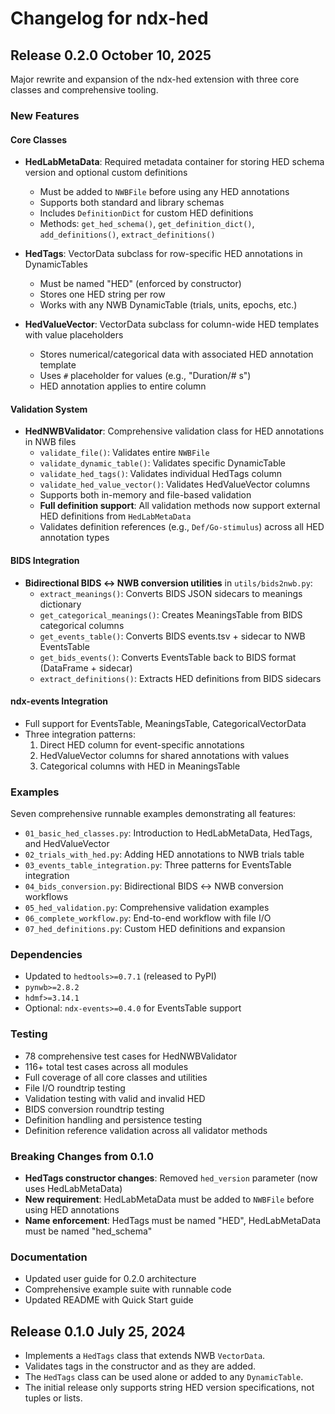 # Changelog for ndx-hed

## Release 0.2.0 October 10, 2025

Major rewrite and expansion of the ndx-hed extension with three core classes and comprehensive tooling.

### New Features

#### Core Classes
- **HedLabMetaData**: Required metadata container for storing HED schema version and optional custom definitions
  - Must be added to `NWBFile` before using any HED annotations
  - Supports both standard and library schemas
  - Includes `DefinitionDict` for custom HED definitions
  - Methods: `get_hed_schema()`, `get_definition_dict()`, `add_definitions()`, `extract_definitions()`

- **HedTags**: VectorData subclass for row-specific HED annotations in DynamicTables
  - Must be named "HED" (enforced by constructor)
  - Stores one HED string per row
  - Works with any NWB DynamicTable (trials, units, epochs, etc.)
  
- **HedValueVector**: VectorData subclass for column-wide HED templates with value placeholders
  - Stores numerical/categorical data with associated HED annotation template
  - Uses `#` placeholder for values (e.g., "Duration/# s")
  - HED annotation applies to entire column

#### Validation System
- **HedNWBValidator**: Comprehensive validation class for HED annotations in NWB files
  - `validate_file()`: Validates entire `NWBFile`
  - `validate_dynamic_table()`: Validates specific DynamicTable
  - `validate_hed_tags()`: Validates individual HedTags column
  - `validate_hed_value_vector()`: Validates HedValueVector columns
  - Supports both in-memory and file-based validation
  - **Full definition support**: All validation methods now support external HED definitions from `HedLabMetaData`
  - Validates definition references (e.g., `Def/Go-stimulus`) across all HED annotation types

#### BIDS Integration
- **Bidirectional BIDS ↔ NWB conversion utilities** in `utils/bids2nwb.py`:
  - `extract_meanings()`: Converts BIDS JSON sidecars to meanings dictionary
  - `get_categorical_meanings()`: Creates MeaningsTable from BIDS categorical columns
  - `get_events_table()`: Converts BIDS events.tsv + sidecar to NWB EventsTable
  - `get_bids_events()`: Converts EventsTable back to BIDS format (DataFrame + sidecar)
  - `extract_definitions()`: Extracts HED definitions from BIDS sidecars

#### ndx-events Integration
- Full support for EventsTable, MeaningsTable, CategoricalVectorData
- Three integration patterns:
  1. Direct HED column for event-specific annotations
  2. HedValueVector columns for shared annotations with values
  3. Categorical columns with HED in MeaningsTable

### Examples
Seven comprehensive runnable examples demonstrating all features:
- `01_basic_hed_classes.py`: Introduction to HedLabMetaData, HedTags, and HedValueVector
- `02_trials_with_hed.py`: Adding HED annotations to NWB trials table
- `03_events_table_integration.py`: Three patterns for EventsTable integration
- `04_bids_conversion.py`: Bidirectional BIDS ↔ NWB conversion workflows
- `05_hed_validation.py`: Comprehensive validation examples
- `06_complete_workflow.py`: End-to-end workflow with file I/O
- `07_hed_definitions.py`: Custom HED definitions and expansion

### Dependencies
- Updated to `hedtools>=0.7.1` (released to PyPI)
- `pynwb>=2.8.2`
- `hdmf>=3.14.1`
- Optional: `ndx-events>=0.4.0` for EventsTable support

### Testing
- 78 comprehensive test cases for HedNWBValidator
- 116+ total test cases across all modules
- Full coverage of all core classes and utilities
- File I/O roundtrip testing
- Validation testing with valid and invalid HED
- BIDS conversion roundtrip testing
- Definition handling and persistence testing
- Definition reference validation across all validator methods

### Breaking Changes from 0.1.0
- **HedTags constructor changes**: Removed `hed_version` parameter (now uses HedLabMetaData)
- **New requirement**: HedLabMetaData must be added to `NWBFile` before using HED annotations
- **Name enforcement**: HedTags must be named "HED", HedLabMetaData must be named "hed_schema"

### Documentation
- Updated user guide for 0.2.0 architecture
- Comprehensive example suite with runnable code
- Updated README with Quick Start guide

## Release 0.1.0 July 25, 2024

- Implements a `HedTags` class that extends NWB `VectorData`.
- Validates tags in the constructor and as they are added.
- The `HedTags` class can be used alone or added to any `DynamicTable`.
- The initial release only supports string HED version specifications, not tuples or lists.